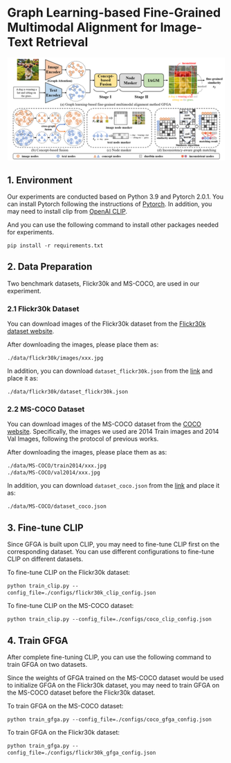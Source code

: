 # Graph Learning-based Fine-Grained Multimodal Alignment for Image-Text Retrieval

![GFGA](./figs/gfga.png)

## 1. Environment

Our experiments are conducted based on Python 3.9 and Pytorch 2.0.1. You can install Pytorch following the instructions of [Pytorch](https://pytorch.org/get-started/previous-versions/). In addition,  you may need to install clip from [OpenAI CLIP](https://github.com/openai/CLIP).

And you can use the following command to install other packages needed for experiments.

```
pip install -r requirements.txt
```

## 2. Data Preparation

Two benchmark datasets, Flickr30k and MS-COCO, are used in our experiment.

### 2.1 Flickr30k Dataset

You can download images of the Flickr30k dataset from the [Flickr30k dataset website](https://shannon.cs.illinois.edu/DenotationGraph/).

After downloading the images, please place them as:

```
./data/flickr30k/images/xxx.jpg
```

In addition, you can download `dataset_flickr30k.json` from the [link](http://cs.stanford.edu/people/karpathy/deepimagesent/caption_datasets.zip) and place it as:

```
./data/flickr30k/dataset_flickr30k.json
```

### 2.2 MS-COCO Dataset

You can download images of the MS-COCO dataset from the [COCO website](https://cocodataset.org/#download). Specifically, the images we used are 2014 Train images and 2014 Val Images, following the protocol of previous works. 

After downloading the images, please place them as as:

```
./data/MS-COCO/train2014/xxx.jpg
./data/MS-COCO/val2014/xxx.jpg
```

In addition, you can download `dataset_coco.json` from the [link](http://cs.stanford.edu/people/karpathy/deepimagesent/caption_datasets.zip) and place it as:

```
./data/MS-COCO/dataset_coco.json
```

## 3. Fine-tune CLIP

Since GFGA is built upon CLIP, you may need to fine-tune CLIP first on the corresponding dataset. You can use different configurations to fine-tune CLIP on different datasets. 

To fine-tune CLIP on the Flickr30k dataset:

```
python train_clip.py --config_file=./configs/flickr30k_clip_config.json
```

To fine-tune CLIP on the MS-COCO dataset:

```
python train_clip.py --config_file=./configs/coco_clip_config.json
```

## 4. Train GFGA

After complete fine-tuning CLIP, you can use the following command to train GFGA on two datasets.

Since the weights of GFGA trained on the MS-COCO dataset would be used to initialize GFGA on the Flickr30k dataset, you may need to train GFGA on the MS-COCO dataset before the Flickr30k dataset.

To train GFGA on the MS-COCO dataset:

```
python train_gfga.py --config_file=./configs/coco_gfga_config.json
```

To train GFGA on the Flickr30k dataset:

```
python train_gfga.py --config_file=./configs/flickr30k_gfga_config.json
```
